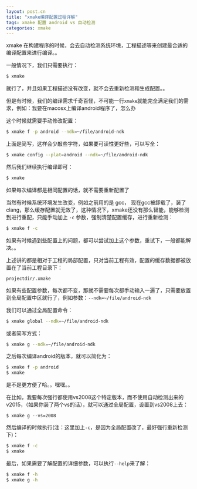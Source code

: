 ```yaml
---
layout: post.cn
title: "xmake编译配置过程详解"
tags: xmake 配置 android vs 自动检测
categories: xmake
---
```


xmake 在构建程序的时候，会去自动检测系统环境，工程描述等来创建最合适的编译配置来进行编译。。

一般情况下，我们只需要执行：

```bash
$ xmake
```

就行了，并且如果工程描述没有改变，就不会去重新检测和生成配置。。

但是有时候，我们的编译需求千奇百怪，不可能一行`xmake`就能完全满足我们的需求，例如：我要在macosx上编译android程序了，怎么办

这个时候就需要手动修改配置：

```bash
$ xmake f -p android --ndk=~/file/android-ndk
```

上面是简写，这样会少敲些字符，如果要可读性更好些，可以写全：

```bash
$ xmake config --plat=android --ndk=~/file/android-ndk
```

然后我们继续执行编译即可：

```bash
$ xmake
```

如果每次编译都是相同配置的话，就不需要重新配置了

当然有时候系统环境发生改变，例如之前用的是 gcc， 现在gcc被卸载了，装了clang，那么缓存配置就无效了，这种情况下，xmake还没有那么智能，能够检测到进行重配，只能手动加上 `-c` 参数，强制清楚配置缓存，进行重新检测：

```bash
$ xmake f -c
```

如果有时候遇到些配置上的问题，都可以尝试加上这个参数，重试下，一般都能解决。。




上述讲的都是相对于工程的局部配置，只对当前工程有效，配置的缓存数据都被放置在了当前工程目录下：

```
projectdir/.xmake
```

如果有些配置参数，每次都不变，那就不需要每次都手动输入一遍了，只需要放置到全局配置中区就行了，例如参数：`--ndk=~/file/android-ndk`

我们可以通过全局配置命令：

```bash
$ xmake global --ndk=~/file/android-ndk
```

或者简写方式：


```bash
$ xmake g --ndk=~/file/android-ndk
```

之后每次编译android的版本，就可以简化为：

```bash
$ xmake f -p android
$ xmake
```

是不是更方便了哈。。嘿嘿。。

在比如，我要每次强行都使用vs2008这个特定版本，而不使用自动检测出来的v2015，（如果你装了两个vs的话），就可以通过全局配置，设置到vs2008上去：

```hash
$ xmake g --vs=2008
```

然后编译的时候执行(注：这里加上`-c`，是因为全局配置改了，最好强行重新检测下)：

```bash
$ xmake f -c
$ xmake
```

最后，如果需要了解配置的详细参数，可以执行`--help`来了解：

```bash
$ xmake f -h
$ xmake g -h
```
